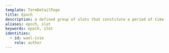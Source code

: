 ```yaml
---
template: TermDetailPage
title: Epoch
description: a defined group of slots that constitute a period of time. In Cardano, one epoch is 5 days long.
aliases: epoch, slot
keywords: epoch, slot
identities:
  - id: wael-ivie
    role: author
---
```


